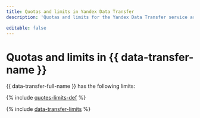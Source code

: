 ```yaml
---
title: Quotas and limits in Yandex Data Transfer
description: 'Quotas and limits for the Yandex Data Transfer service are not defined.'

editable: false
---
```

# Quotas and limits in {{ data-transfer-name }}

{{ data-transfer-full-name }} has the following limits:

{% include [quotes-limits-def](../../_includes/quotes-limits-def.md) %}

{% include [data-transfer-limits](../../_includes/data-transfer/data-transfer-limits.md) %}

